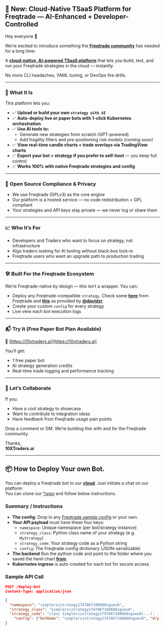 ## 🚀 New: Cloud-Native TSaaS Platform for Freqtrade — AI-Enhanced + Developer-Controlled

Hey everyone 👋

We’re excited to introduce something the [**Freqtrade community**](https://www.freqtrade.io/en/stable/) has needed for a long time:

A [**cloud-native, AI-powered TSaaS platform**](https://10xtraders.ai) that lets you build, test, and run your Freqtrade strategies in the cloud — instantly.

No more CLI headaches, YAML tuning, or DevOps fire drills.

---

### 🚀 What It Is

This platform lets you:

- ✅ **Upload or build your own `strategy with AI`**
- ✅ **Auto-deploy live or paper bots with 1-click Kubernetes orchestration**
- ✅ **Use AI tools to:**
  - Generate new strategies from scratch (GPT-powered)
  - Add fragility filters and pre-positioning risk models *(coming soon)*
- ✅ **View real-time candle charts + trade overlays via TradingView charts**
- ✅ **Export your bot + strategy if you prefer to self-host** — you keep full control
- ✅ **Works 100% with native Freqtrade strategies and config**

---

### 🔐 Open Source Compliance & Privacy

- We use Freqtrade (GPLv3) as the core engine
- Our platform is a hosted service — no code redistribution = GPL compliant
- Your strategies and API keys stay private — we never log or share them

---

### 📈 Who It’s For

- Developers and Traders who want to focus on strategy, not infrastructure
- Algo traders looking for AI tooling without black-box lock-in
- Freqtrade users who want an upgrade path to production trading

---

### 🛠️ Built For the Freqtrade Ecosystem

We’re Freqtrade-native by design — this isn’t a wrapper. You can:

- Deploy any Freqtrade-compatible `strategy`. Check some [**here**](https://github.com/freqtrade/freqtrade-strategies/tree/main) from Freqtrade and [**this**](https://github.com/davidzr/freqtrade-strategies/tree/main/strategies) as provided by [**@davidzr**](https://github.com/davidzr) 
- Create your custom `config` for every strategy
- Live view each bot execution logs

---

### 📬 Try It (Free Paper Bot Plan Available)

🔗 [https://10xtraders.ai](https://10xtraders.ai)

You’ll get:

- 1 free paper bot
- AI strategy generation credits
- Real-time trade logging and performance tracking

---

### 🙌 Let’s Collaborate

If you:

- Have a cool strategy to showcase
- Want to contribute to integration ideas
- Have feedback from Freqtrade usage pain points

Drop a comment or DM. We’re building this with and for the Freqtrade community.

Thanks,  
**10XTraders.ai**

---

## 📦 How to Deploy Your own Bot.

You can deploy a Freqtrade bot to our [**cloud**](https://10xtarders.ai). Just initiate a chat on our platform  
You can clone our [**repo*](https://github.com/10xtraders/Cloud-Native-TSaaS-Platform-for-Freqtrade-AI-Enhanced-Developer-Controlled) and follow below instructions. 

### **Summary / Instructions**

- **The config**: Drop in any [Freqtrade sample config](https://www.freqtrade.io/en/stable/configuration/) or your own.
- **Your API payload** must have these four keys:  
  - `namespace`: Unique namespace (per bot/strategy instance)
  - `strategy_class`: Python class name of your strategy (e.g. `MyStrategy`)
  - `strategy_code`: Your strategy code as a Python string
  - `config`: The Freqtrade config dictionary (JSON-serializable)
- **The backend** Run the python code and point to the folder where you saved the heml chart [**from**](https://github.com/DerSalvador/freqtrade-k8s-helm-chart/tree/develop).
- **Kubernetes ingress** is auto-created for each bot for secure access.

### **Sample API Call**

```json
POST /deploy-bot
Content-Type: application/json

{
  "namespace": "simplersistrategy1747867348688vgueu8",
  "strategy_class": "Simplersistrategy1747867348688vgueu8",
  "strategy_code": "class Simplersistrategy1747867348688vgueu8(...): ...", 
    "config": {"botName": "simplersistrategy1747867348688vgueu8", "dry_run": true, "bot_name": "MyBot", "exchange": {"key": "youremail@yoursite.com", "uid": "", "name": "exchange_name", "secret": "Secret", "sandbox": false, "password": "", "enable_ws": true, "log_responses": false, "only_from_ccxt": false, "pair_blacklist": ["DOGE/USDT", "SHIB/USDT"], "pair_whitelist": ["AVAX/USDT", "DOT/USDT", "LINK/USDT", "UNI/USDT", "MATIC/USDT", "LTC/USDT", "ATOM/USDT", "NEAR/USDT", "FIL/USDT", "AAVE/USDT", "SAND/USDT", "GRT/USDT", "FTM/USDT", "ALGO/USDT", "ICP/USDT"], "unknown_fee_rate": 0, "skip_open_order_update": false, "markets_refresh_interval": 60}, "stoploss": -0.1, "strategy": "simplersistrategy1747867348688vgueu8", "telegram": {"token": "", "chat_id": "", "enabled": false}, "enable_ws": true, "internals": {"heartbeat_interval": 60, "process_throttle_secs": 5}, "pairlists": [{"method": "StaticPairList"}, {"method": "VolumePairList", "sort_key": "quoteVolume", "number_assets": 20, "refresh_period": 1800}, {"method": "AgeFilter", "min_days_listed": 10}, {"method": "PrecisionFilter"}, {"method": "PriceFilter", "min_price": 0.0000001, "low_price_ratio": 0.01}, {"method": "SpreadFilter", "max_spread_ratio": 0.005}, {"method": "RangeStabilityFilter", "lookback_days": 10, "refresh_period": 1440, "min_rate_of_change": 0.01}], "timeframe": "5m", "api_server": {"enabled": true, "password": "Scret", "username": "username", "ws_token": "SOME_RANDOM_WS_TOKEN", "verbosity": "error", "listen_port": 8080, "CORS_origins": "[]", "enable_openapi": false, "jwt_secret_key": "CHANGE_ME_TO_RANDOM_SECRET", "listen_ip_address": "127.0.0.1"}, "configName": "simplersistrategy1747867348688vgueu8", "margin_mode": "cross", "minimal_roi": {"0": 0.04, "30": 0.02, "60": 0.01}, "order_types": {"exit": "limit", "entry": "limit", "stoploss": "market", "force_exit": "market", "force_entry": "market", "emergency_exit": "market", "stoploss_on_exchange": false, "stoploss_on_exchange_interval": 60}, "protections": [{"method": "StoplossGuard", "trade_limit": 4, "only_per_pair": false, "stop_duration_candles": 60, "lookback_period_candles": 60}, {"method": "CooldownPeriod", "stop_duration_candles": 20}, {"method": "MaxDrawdown", "trade_limit": 20, "max_allowed_drawdown": 0.2, "stop_duration_candles": 10, "lookback_period_candles": 200}, {"method": "LowProfitPairs", "trade_limit": 1, "required_profit": 0.02, "stop_duration_candles": 2, "lookback_period_candles": 360}], "exit_pricing": {"price_side": "ask", "order_book_top": 1, "use_order_book": false, "price_last_balance": 0}, "stake_amount": 1000, "trading_mode": "spot", "entry_pricing": {"price_side": "bid", "order_book_top": 1, "use_order_book": false, "price_last_balance": 0, "check_depth_of_market": {"enabled": false, "bids_to_ask_delta": 1}}, "initial_state": "stopped", "strategy_path": "user_data/strategies/", "trailing_stop": false, "dry_run_wallet": "10000", "stake_currency": "USDT", "max_open_trades": 6, "unfilledtimeout": {"exit": 30, "unit": "minutes", "entry": 10, "exit_timeout_count": 0}, "use_exit_signal": true, "dataformat_ohlcv": "json", "exit_profit_only": false, "available_capital": 0, "dataformat_trades": "jsongz", "exit_profit_offset": 0, "force_entry_enable": true, "order_time_in_force": {"exit": "gtc", "entry": "gtc"}, "fiat_display_currency": "USD", "amount_reserve_percent": 0.05, "tradable_balance_ratio": 0.99, "trailing_stop_positive": 0.005, "amend_last_stake_amount": false, "disable_dataframe_checks": false, "markets_refresh_interval": 60, "process_only_new_candles": true, "cancel_open_orders_on_exit": false, "ignore_roi_if_entry_signal": false, "position_adjustment_enable": false, "last_stake_amount_min_ratio": 0.5, "max_entry_position_adjustment": -1, "trailing_stop_positive_offset": 0.0051, "trailing_only_offset_is_reached": false, "ignore_buying_expired_candle_after": 0}
}
